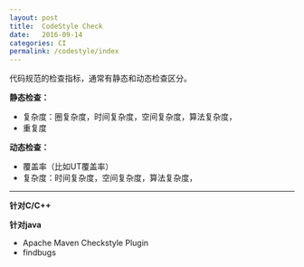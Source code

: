 ```yaml
---
layout: post
title:  CodeStyle Check 
date:   2016-09-14
categories: CI
permalink: /codestyle/index
---
```


代码规范的检查指标，通常有静态和动态检查区分。

**静态检查：**

* 复杂度：圈复杂度，时间复杂度，空间复杂度，算法复杂度，
* 重复度


**动态检查：**

* 覆盖率（比如UT覆盖率）
* 复杂度：时间复杂度，空间复杂度，算法复杂度，

---

**针对C/C++**


**针对java**

* Apache Maven Checkstyle Plugin
* findbugs

